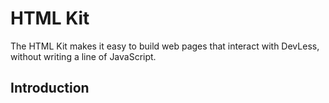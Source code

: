 # HTML Kit

The HTML Kit makes it easy to build web pages that interact with DevLess, without writing a line of JavaScript.

## Introduction

